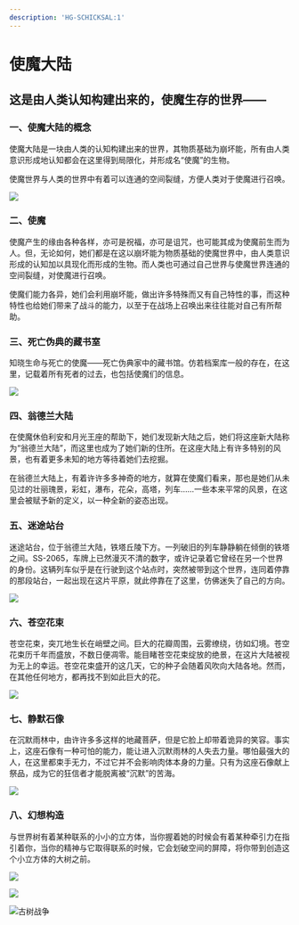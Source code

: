 ```yaml
---
description: 'HG-SCHICKSAL:1'
---
```


# 使魔大陆

## 这是由人类认知构建出来的，使魔生存的世界——

### 一、使魔大陆的概念

使魔大陆是一块由人类的认知构建出来的世界，其物质基础为崩坏能，所有由人类意识形成地认知都会在这里得到局限化，并形成名“使魔”的生物。

使魔世界与人类的世界中有着可以连通的空间裂缝，方便人类对于使魔进行召唤。

![](../../.gitbook/assets/4_0.png)

### 二、使魔

使魔产生的缘由各种各样，亦可是祝福，亦可是诅咒，也可能其成为使魔前生而为人。但，无论如何，她们都是在这以崩坏能为物质基础的使魔世界中，由人类意识形成的认知加以具现化而形成的生物。而人类也可通过自己世界与使魔世界连通的空间裂缝，对使魔进行召唤。

使魔们能力各异，她们会利用崩坏能，做出许多特殊而又有自己特性的事，而这种特性也给她们带来了战斗的能力，以至于在战场上召唤出来往往能对自己有所帮助。

### 三、死亡伪典的藏书室

知晓生命与死亡的使魔——死亡伪典家中的藏书馆。仿若档案库一般的存在，在这里，记载着所有死者的过去，也包括使魔们的信息。

![](../../.gitbook/assets/4_1%20%281%29.jpg)

### 四、翁德兰大陆

在使魔休伯利安和月光王座的帮助下，她们发现新大陆之后，她们将这座新大陆称为“翁德兰大陆”，而这里也成为了她们新的住所。在这座大陆上有许多特别的风景，也有着更多未知的地方等待着她们去挖掘。

在翁德兰大陆上，有着许许多多神奇的地方，就算在使魔们看来，那也是她们从未见过的壮丽瑰景，彩虹，瀑布，花朵，高塔，列车……一些本来平常的风景，在这里会被赋予新的定义，以一种全新的姿态出现。

### 五、迷途站台

迷途站台，位于翁德兰大陆，铁塔丘陵下方。一列破旧的列车静静躺在倾倒的铁塔之间。SS-2065，车牌上已然漫灭不清的数字，或许记录着它曾经在另一个世界的身份。这辆列车似乎是在行驶到这个站点时，突然被带到这个世界，连同着停靠的那段站台，一起出现在这片平原，就此停靠在了这里，仿佛迷失了自己的方向。

![](../../.gitbook/assets/4_2.jpg)

### 六、苍空花束

苍空花束，突兀地生长在峭壁之间。巨大的花瓣周围，云雾缭绕，彷如幻境。苍空花束历千年而盛放，不数日便凋零。能目睹苍空花束绽放的绝景，在这片大陆被视为无上的幸运。苍空花束盛开的这几天，它的种子会随着风吹向大陆各地。然而，在其他任何地方，都再找不到如此巨大的花。

![](../../.gitbook/assets/4_3.jpg)

### 七、静默石像

在沉默雨林中，由许许多多这样的地藏菩萨，但是它脸上却带着诡异的笑容。事实上，这座石像有一种可怕的能力，能让进入沉默雨林的人失去力量。哪怕最强大的人，在这里都束手无力，不过它并不会影响肉体本身的力量。只有为这座石像献上祭品，成为它的狂信者才能脱离被“沉默”的苦海。

![](../../.gitbook/assets/4_4.jpg)

### 八、幻想构造

与世界树有着某种联系的小小的立方体，当你握着她的时候会有着某种牵引力在指引着你，当你的精神与它取得联系的时候，它会划破空间的屏障，将你带到创造这个小立方体的大树之前。

![](../../.gitbook/assets/4_5.png)

![](../../.gitbook/assets/4_6.png)

![&#x53E4;&#x6811;&#x6218;&#x4E89;](../../.gitbook/assets/bg1.png)

